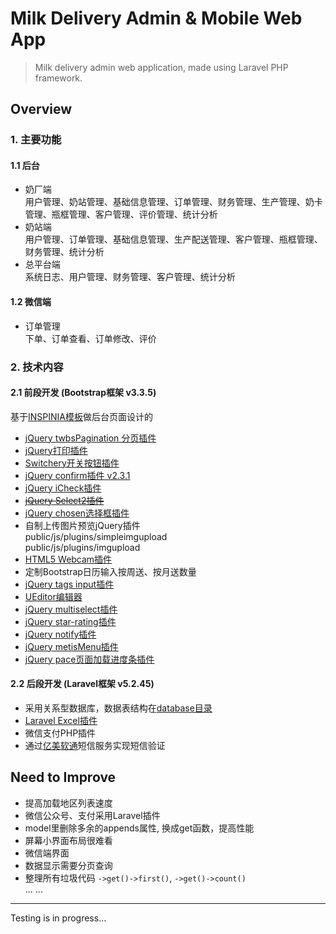Milk Delivery Admin & Mobile Web App
======

> Milk delivery admin web application, made using Laravel PHP framework.

## Overview

### 1. 主要功能
#### 1.1 后台  
- 奶厂端  
用户管理、奶站管理、基础信息管理、订单管理、财务管理、生产管理、奶卡管理、瓶框管理、客户管理、评价管理、统计分析  
- 奶站端  
用户管理、订单管理、基础信息管理、生产配送管理、客户管理、瓶框管理、财务管理、统计分析  
- 总平台端  
系统日志、用户管理、财务管理、客户管理、统计分析  

#### 1.2 微信端  
- 订单管理  
下单、订单查看、订单修改、评价

### 2. 技术内容
#### 2.1 前段开发 (Bootstrap框架 v3.3.5) 
基于[INSPINIA模板](http://www.snschina.com/archives/2484)做后台页面设计的  

- [jQuery twbsPagination 分页插件](https://github.com/esimakin/twbs-pagination)  
- [jQuery打印插件](https://github.com/DoersGuild/jQuery.print)
- [Switchery开关按钮插件](https://github.com/abpetkov/switchery)
- [jQuery confirm插件 v2.3.1](https://github.com/craftpip/jquery-confirm)
- [jQuery iCheck插件](https://github.com/fronteed/iCheck)
- <strike>[jQuery Select2插件](https://github.com/select2/select2)</strike>
- [jQuery chosen选择框插件](https://github.com/harvesthq/chosen)
- 自制上传图片预览jQuery插件  
public/js/plugins/simpleimgupload  
public/js/plugins/imgupload
- [HTML5 Webcam插件](https://github.com/jhuckaby/webcamjs)
- 定制Bootstrap日历输入按周送、按月送数量
- [jQuery tags input插件](https://github.com/bootstrap-tagsinput/bootstrap-tagsinput)
- [UEditor编辑器](https://github.com/fex-team/ueditor)
- [jQuery multiselect插件](https://github.com/crlcu/multiselect)
- [jQuery star-rating插件](https://github.com/kartik-v/bootstrap-star-rating)
- [jQuery notify插件](https://github.com/jpillora/notifyjs)
- [jQuery metisMenu插件](https://github.com/onokumus/metisMenu)
- [jQuery pace页面加载进度条插件](https://github.com/HubSpot/pace)


#### 2.2 后段开发 (Laravel框架 v5.2.45) 

- 采用关系型数据库，数据表结构在[database目录](database)
- [Laravel Excel插件](https://github.com/Maatwebsite/Laravel-Excel)
- 微信支付PHP插件
- 通过[亿美软通](http://www.emay.cn/)短信服务实现短信验证
  
## Need to Improve  
- 提高加载地区列表速度
- 微信公众号、支付采用Laravel插件  
- model里删除多余的appends属性, 换成get函数，提高性能
- 屏幕小界面布局很难看
- 微信端界面  
- 数据显示需要分页查询  
- 整理所有垃圾代码 ```->get()->first()```, ```->get()->count()```  
... ...

------
Testing is in progress...